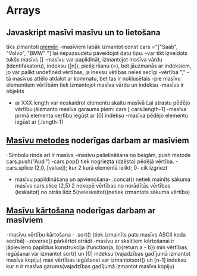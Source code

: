 # Arrays
## Javaskript masīvi masīvu un to lietošana
tiks zimantoti [piemēri](https://www.w3schools.com/js/js_arrays.asp)
-masīviem labāk izmantot const cars ="["Saab", "Volvo", "BMW" "] lai nepazaudētu pāveidojot datu tipu.
-var tikt izveidots tukšs masīvs []
-masīvu var papildināt, izmantojot masīva vārdu (identifakatoru), indeksu ([n]), piešķiršanu (=), bet jāuzmanās ar indeksiem, jo var palikt undefined vērtības, ja ineksu vētības neies secīgi
-vērtība "," - tā masīvus attēlo atdalot ar kommatu, bet tas ir noklusētais
-pie masīvu elementiem vērtībām tiek izmantojot masīva vārdu un indeksu
-masīvs ir objekts
- ar XXX.length var noskaidrot elementu skaitu masīvā
Lai atrastu pēdējo vērtību jāizmanto masīva garaums piem: 
cars [ cars.length-1]
-masīva pirmā elementa veŗtību iegūst ar [0] indeksu
-masīva pēdējo elementu iegūst ar [.length-1]
## [Masīvu  metodes](https://www.w3schools.com/js/js_array_methods.asp) noderīgas darbam ar masīviem
-Simbolu rinda arī ir masīvs
-masīvu palielināšana no beigām, push metode cars.push("Audi")
-cars.pop() tiek nogriezta (dzēsta) pēdējā vērtība. 
-cars.splice (2,0, [value]); kur 2 kurā elementā ielikt; 0- cik izgriezt
- masīvu papildināšana un apvienošana- .concat() netiek mainīts sākuma masīvs
cars.slice (2,5)  2 nokopē vērtības no norādītās vērtības (ieskaitot) no otrās līdz 5(neieskaitot)(netiek izmantots sākuma vērtība)
## [Masīvu  kārtošana](https://www.w3schools.com/js/js_array_sort.asp) noderīgas darbam ar masīviem
-masīvu vērtību kārtošana - .sort() (tiek izmainīts pats masīvs ASCII koda secībā)
-.reverse() pārkārtot otrādi
-masīvu ar skaitļiem kārtošanai ir jāpievieno papildus konstrukcija (function(a, b){return a - b})
min vērtības iegūšanai var izmantot sort() un [0] indeksu (vajadzības gadījumā izmantot masīva kopiju)
max vērtības iegūšanai var izmantotsort() un [n-1] indeksu kur n ir masīva garums(vajadzības gadījumā izmantot masīva kopiju)